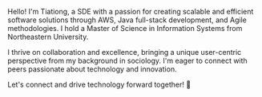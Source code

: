 Hello! I'm Tiationg, a SDE with a passion for creating scalable and efficient software solutions through AWS, Java full-stack development, and Agile methodologies. I hold a Master of Science in Information Systems from Northeastern University.

I thrive on collaboration and excellence, bringing a unique user-centric perspective from my background in sociology. I'm eager to connect with peers passionate about technology and innovation.

Let's connect and drive technology forward together! 👋
